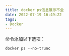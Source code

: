 ```yaml
---
title: docker ps信息展示不全
date: 2022-07-19 16:49:22
tags:
- Docker
---
```


命令添加以下选项：

```Shell
docker ps --no-trunc
```